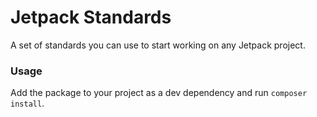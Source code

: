# Jetpack Standards

A set of standards you can use to start working on any Jetpack project.

### Usage

Add the package to your project as a dev dependency and run `composer install`.
